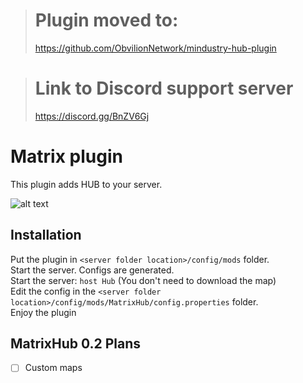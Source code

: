 > # Plugin moved to:
> https://github.com/ObvilionNetwork/mindustry-hub-plugin

> # Link to Discord support server
> https://discord.gg/BnZV6Gj

# Matrix plugin
This plugin adds HUB to your server.

![alt text](http://d.zaix.ru/iQP7.png)

## Installation

Put the plugin in ``<server folder location>/config/mods`` folder.<br>
Start the server. Configs are generated.<br>
Start the server: ``host Hub`` (You don't need to download the map)<br>
Edit the config in the ``<server folder location>/config/mods/MatrixHub/config.properties`` folder.<br>
Enjoy the plugin

## MatrixHub 0.2 Plans
- [ ] Custom maps
